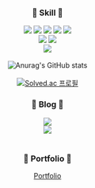 
<h3 align='center'>🌱 Skill 🌱</h3>
<div align="center">
    <img src="https://img.shields.io/badge/node.js-6DA55F?style=for-the-badge&logo=node.js&logoColor=white"/>
    <img src="https://img.shields.io/badge/express.js-%23404d59.svg?style=for-the-badge&logo=express&logoColor=%2361DAFB"/>
    <img src="https://img.shields.io/badge/Prisma-3982CE?style=for-the-badge&logo=Prisma&logoColor=white"/>
    <img src="https://img.shields.io/badge/react-%2320232a.svg?style=for-the-badge&logo=react&logoColor=%2361DAFB"/>
    <img src="https://img.shields.io/badge/javascript-%23323330.svg?style=for-the-badge&logo=javascript&logoColor=%23F7DF1E"/>
</div>

<div align="center">
    <img src="https://img.shields.io/badge/postgres-%23316192.svg?style=for-the-badge&logo=postgresql&logoColor=white"/>
    <img src="https://img.shields.io/badge/mysql-4479A1.svg?style=for-the-badge&logo=mysql&logoColor=white"/>
</div>

<div align="center">
    <img src="https://img.shields.io/badge/Ubuntu-E95420?style=for-the-badge&logo=ubuntu&logoColor=white" />
</div>
<br/>

<div align="center">
    <img src="https://github-readme-stats.vercel.app/api?username=billihazero&show_icons=true&theme=shadow_green" alt="Anurag's GitHub stats"/>
</div>

<br/>

<div align="center">
  <a href="https://solved.ac/lumos0417">
    <img src="http://mazassumnida.wtf/api/v2/generate_badge?boj=lumos0417" alt="Solved.ac 프로필" />
  </a>
</div>

<h3 align='center'>🌱 Blog 🌱</h3>

<div align="center">
    <a href="https://billihazero.github.io">
        <img src="https://img.shields.io/badge/github pages-222222?style=flat-square&logo=github&logoColor=white"/>
    </a>
</br> 
    <a href="https://billihazero.tistory.com">
        <img src="https://img.shields.io/badge/Tistory-000000?style=flat-square&logo=tistory&logoColor=white"/>
    </a>

</div>

<br/>

<h3 align='center'>🌱 Portfolio 🌱</h3>
<div align="center">
    <a href="https://github.com/billihazero/portpolio">
        Portfolio
    </a>
</div>



<br/>


